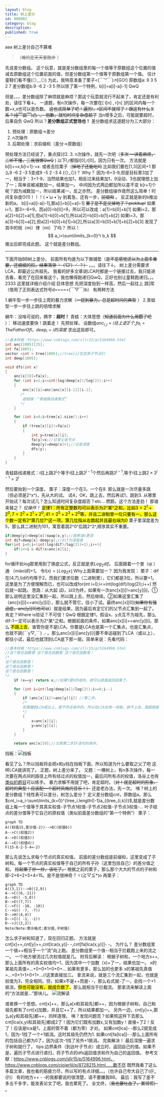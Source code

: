 ```yaml
---
layout: blog
title: 树上差分
id: 000002
category: blog
description:
published: true
---
```


aaa
树上差分自己不算难
> （~~难的是天天爱跑步~~ ）

先说差分数组。
这个玩意，就是差分数组里的每一个值等于原数组这个位置的值减去原数组这个位置前面的值，但差分数组第一个值等于原数组第一个值。
估计童鞋们看不懂(◎﹏◎)
为此，我特意准备了栗子<(￣︶￣)↗[GO!]
原数组a:    9  3 5  2 7
差分数组b:9 -6 2 -3 5
所以除了第一个特例，b[i]=a[i]-a[i-1] QwQ

但是，，，差分数组除了麻烦就是麻烦？那这个玩意就流行不起来了，肯定还是有利处，请往下看↓。
一道题，有n次操作，每一次要在[ l[n] , r[n] ]的区间内每一个数+x,x也可以是负数。
~~这也忒简单了吧！遍历l，r区间不就得了！跟这有什么关系？(╬▔皿▔)凸¬_¬
抱歉，就怕时间复杂度超了~~
当n增多之后，可能就要超时，后果自负 QwQ
所以？**差分数组正式登场也！**
差分数组求这道题分为三大部分：

 1. 预处理：原数组->差分
 2. n次操作
 3. 后期处理：求前缀和（差分->原数组）

 预处理方法已经说了，重点探讨2. 3.
 n次操作，就先一次吧（~~多次 一讲着麻烦，二听不懂，三我很懒QwQ~~ )
 以下l,r都指l[0],r[0]，因为只有一次。
 方法就是b[l]+=x,b[r+1]-=x.
 或者去捡栗子（~~掉地了还能吃吗~~
 比如我们要在[1,3]区间+1
 那么9 -6 2 -3 5变成9 -5 2 -3 4
 (⊙\_⊙)？
 Why？
 因为-6=3-9,但是目标里3加了一，相当于：3+1-9，当然结果也加1，相反过来结果加1，9没动，3也就理想上加了一；简单说被减数加一，结果加一。
 中间因为式两边都加所以差不变
 b[r+1]个呢？因为减数加一，所以结果减一，反之亦然。
 差分数组操作竟然这么简单！时间复杂度O(1)！！！( •̀ ω •́ )y
 别着急，还有一步，~~前缀和~~ 。
 反正就是新的b推出新的a。
 b[i]=a[i]-a[i-1],那a[i]=b[i]+a[i-1]
 ~~栗子是不是又掉地了？pickitup!~~
 如果i=1，那3=-6+9，而a[0]=b[0]=9，所以可以改成：a[1]=b[0]+b[1]
 如果i=2，那a[2]=b[2]+a[1],但a[1]=b[0]+b[1],所以a[2]=b[0]+b[1]+b[2]
 如果i=3，那a[3]=b[3]+a[2],但a[2]=b[0]+b[1]+b[2],所以a[3]=b[0]+b[1]+b[2]+b[3]
 发现了其中的规（mì）律（mì）了吗？
 所以！$$
a_i=\sum\limits_{k=0}^i b_k
 $$
 推出后即完成此题。
 这个就是差分数组。
***
 下面开始BB树上差分，
 前面所有均是为以下做铺垫（~~是不是感觉还以为上面多重要，还细细的扣，结果落空╰（‵□′）╯？）~~ 。。。请往下↓。
 树上差分需要求LCA，即最近公共祖先。
 我看的好多文章说LCA时都是一个链接过去，我只能进去看，看完了在回来看这个，我也懒得跑递归QwQ，正好也别让童鞋跑递归。。。2333
 这里就详细介绍介绍
 巨体思想 先把深度抬到一样高，然后一起往上 跳|爬 （借用了正则表达式符号d=====(￣▽￣)b）
 有两种方法

1.蜗牛型一步一步往上爬的暴力求解（~~一提到暴力，总是超时间的典型~~ ）
2.青蛙型一步一步往上跳的倍增求解

蜗牛：没啥可说的，俩字：**超时！**
青蛙：大体思想（~~知道前面为什么用**巨**了吧~~ ）：
移动速度要快！跳着走！
先预处理，
设数组$anc_{i,j}=i往上走2^j个$,$fa_i=The Father Of I$，$deep_i=i的深度$
求出这些即可。

```c
//基本转载：https://www.cnblogs.com/sllr15/p/5164996.html
int anc[1005][25];
int fa[1005];
vector <int > tree[1005];//tree[i]包含其子节点们
int deep[1005];

void dfs(int x)
{
    anc[x][0]=fa[x];
    for (int i=1;i<=int(log(deep[x])/log(2));i++)
    {
        anc[x][i]=anc[anc[x][i-1]][i-1];
       /*
		超链接：“青蛙路线递推式”
       */
    }

    for (int i=0;i<tree[x].size();i++)
    {
        if (tree[x][i]!=fa[x])
        {
            int y=tree[x][i];
            fa[y]=x;//记录父亲节点
            deep[y]=deep[x]+1;//记录深度
            dfs(y);
        }
    }
}

```

青蛙路线递推式：i往上跳$2^j$个等于i往上跳$2^{j-1}$个然后再跳$2^{j-1}$,等于i往上跳$2\times2^{j-1}=2^j$

然后要抬到一个深度，
栗子：深度一个在3，一个在8.
那么就是一次尽量多跳（但必须是2^x^)，先从大的试。
试4，OK，跳上去，然后再试1，跳到3.
从哪里开始试？每次试几？怎么知道时间复杂度超否？etc...
燃鹅，这个方法差劲！
那谁来替之？
_位操作！_
<mark>定律1：所有正整数均可以表示为2^某^之和，比如$3=2^1+2^0,7=2^2+2^1+2^0,41=2^5+2^3+2^0$等，并且二进制里一位只要有一，那么这个数一定有2^第几位?^这一项。第几位指从右数起并且最右端为0</mark>
栗子里深度差为5，那么其二进制为101，寓意着跳2^0^后跳2^2^,顺序其实不重要。
```c
if(deep[y]>deep[x])swap(x,y);//我希望x更深
int dif=deep[x]-deep[y];//dif为深度差
for(int i=0;i<(int(log(dif)/log(2))+1);i++){
	if(1<<i & dif)x=anc[x][i];
}
```
for循环处log那里用到了换底公式，反正就是求$Log_2dif$。
后面跟着一个普（qí ）通 （miào)的+1。
令$l(x)=\lfloor Log_2x\rfloor$
Why上面需要加一？
因为我发现：
栗子：dif在[4,7],l(dif)均等于2，而我们要求位数（二进制里），它们都是3位，所以要+1。
这里是为了方便理解而已，也可以改成for(int i=0;i<=int(log(dif)/log(2));i++)
然后就一起跳。
思路：从大起 试i，以0为终，如果有一次anc[x][i]!=anc[y][i]，①那么说明这里没汇集到一起，所以跳上去，然后继续。②如果这里汇集了（anc[x][i]==anc[y][i]），那么就不管它，往小了试。最终anc[x][0](~~如果你有强迫症，anc[y][0]也可以~~）就是结果，因为最后肯定它们的父节点汇集到一起了。
肯定？Where is验证？不可信！QwQ
根据定律1，假设x、y点互不为祖先，那么dif-1一定可以表示为2^某^之和。根据前面的条件，如果anc[x][i]==anc[y][i]，那么 <mark>不跳上去</mark>，谁管你是不是LCA，你要是LCA也是第一个汇集点，也是汇集点，也就不跳(￣y▽,￣)╭ 。那么anc[x][i]|anc[y][i]要不幸运碰到了LCA（或以上），都往小试，最后也就顶到LCA底下那一层。简单来说：先看代码：

```c
//基本转载：https://www.cnblogs.com/sllr15/p/5164996.html
//这个是在函数里 这个是在函数里 这个是在函数里！
/*
这个是在函数里！
这个是在函数里！
这个是在函数里！
*/
    if (x==y) return x;//如果Y是X的祖先，就可以直接返回结果了。

    for (int i=int(log(deep[x])/log(2));i>=0;i--)
    {
        if (anc[x][i]!=anc[y][i]) //第二步。
        /*
        如果蹦到LCA或以上，是不符合条件的，所以在LCA处有一挡板，跳不上去，图超链接：挡板
        */
        {
            x=anc[x][i];
            y=anc[y][i];
        }
    }

    return anc[x][0];//注意第二步IF语句的条件。
```
挡板：![挡板](./img/树上差分/20190913075721533.png)

看见了么？所以挡板将会把x和y挡在挡板下面，所以知道为什么要取之父了吧
这样LCA就讲完了。
正题，树上差分来了。
又题：一棵树上，有n多次操作，每一次要在两点间的路径上所有经过点的权值加一，最后问所有点的权值，洛谷上也有[类似的题目](https://www.luogu.org/problem/P3258)可以练手。
暴力求解不用提了吧，肯定超时。（~~对！就是超时的形象、超时的典型！应该配一个超时风格的音乐！）~~
还是老办法，先一次。
咦？树上的差分数组？线性表可以差分，树怎么差分？
定义差分数组cnt，原数组a。那么$cnt_i=a_i-\sum\limits_{k=0}^{tree_i.length()-1}a_{(tree_{i,k})}$,就是差分数组上每一个值等于其真实权值-子节点1权值-子节点2权值-子节点3权值-...
叶子结点的差分值等于它自己的原权值（类似前面差分数组的“第一个特例”）
栗子：

```mermaid
graph TD
A((权值15,差分值-2))-->B((权值6))
A-->C((权值2))
A-->D((权值5))
A-->E((权值4))
F(15-6-2-5-4=-2)
```
那么先说怎么求每个节点的真实权值。
前面的差分数组是前缀和，这里变成了子树和。每一个节点的真实权值等于自己的所有子孙（这里包括自己）的差分值之和。
~~捡起栗子炒一炒，该吃了。~~
根据之前的栗子，那么那个大大的节点的子树和即-2+6+2+5+4=15。是不是很神奇？ヾ(≧▽≦*)o
再栗子：

```mermaid
graph TD
A((3,1))-->B((2,9))
A-->C((6,-11))
A-->D(( -5,0))
B-->E((7,7))
C-->F(( -10, -10))
C-->G(( -7, -7))
D-->H((4,4))
D-->I(( -1, -1))
D-->J((2,2))
Note(Note:表示格式:差分值,子树值)
```
怎么求子树和知道了，现在回归正题。
方法就是cnt[x]++,cnt[y]++,cnt[lca(x,y)]- -,cnt[fa[lca(x,y)]]- -。
为什么？
差分数组里一个值++相当于一个“流”向上跑。
差分数组里一个值--相当于拦截跑上来的流之一。
一个地方被流过几次权值就是几。
附背后解读：
根据子树和，一个地方x++,那么上面所有的真实权值均+1，因为其中一个加数（x)+了一，结果也加一。
x的某祖先真值=...+0+0+1+0+0+...
如果有更多，那么加的也更多
x的某祖先真值=...+0+1+1+0+1+...//这里直接加三。
拿流来说，就是三个流汇集到一起，也就是权值为3，完全相同。但，如果x不是++而是- -，那么右式就-了一，会找一个+1抵消，<mark>但也可能没有，就成负数了</mark>，那么就相当于拦截流。
那拿流来解读上面的“方法就是...”那块儿。
![流解读](./img/树上差分/20190913183035749.png)

或者换一个思想。cnt[x]++，那么a[x和其祖先]都++，因为根据子树和，自己和祖先都有了cnt[x]加数，并且它++了，所以结果都加一。
另外一边，cnt[y]++,那么a[y和其祖先]都++，同样道理。
咦？发现问题否？如果照这样下去那么cnt[lca(x,y)和其祖先]都成2了！因为它们既有加数x,又有加数y！直接+了2！反了！应该是lca是1，上面的管不着（都为零）才对。
如果cnt[lca]- -那么2就变成1，因为-1找了一个+1抵消。这时其祖先仍然为1.
如果cnt[fa[lca]]- -那么上面所有的包括自己都为0了，因为这次-1找了另外+1抵消。
完美解决！
最后深搜一遍求子树和就行了，
tips:边界条件（到达叶子节点）成立时，返回自己的值。如果不是，遍历子节点进行递归，将子节点的dfs返回值求和作为自己的返回值。
参考文献：https://www.cnblogs.com/sllr15/p/5164996.html，
https://www.cnblogs.com/cjoierljl/p/8728215.html......数不尽
既然我看了这么多篇文章，我也看的筋疲力尽，所以写的有点详细。。。（也许自己夸大自己了(＠_＠)）
有的地方++ - -的我都要说的很清楚，请不要嫌我BB。
最后：我写了差不多五千多字，能发表论文了吧，我也累死了。
全文终，（~~我也要吐血了，累得慌）~~ 。
